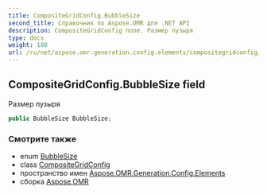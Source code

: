 ```yaml
---
title: CompositeGridConfig.BubbleSize
second_title: Справочник по Aspose.OMR для .NET API
description: CompositeGridConfig поле. Размер пузыря
type: docs
weight: 180
url: /ru/net/aspose.omr.generation.config.elements/compositegridconfig/bubblesize/
---
```

## CompositeGridConfig.BubbleSize field

Размер пузыря

```csharp
public BubbleSize BubbleSize;
```

### Смотрите также

* enum [BubbleSize](../../../aspose.omr.generation/bubblesize/)
* class [CompositeGridConfig](../)
* пространство имен [Aspose.OMR.Generation.Config.Elements](../../compositegridconfig/)
* сборка [Aspose.OMR](../../../)


